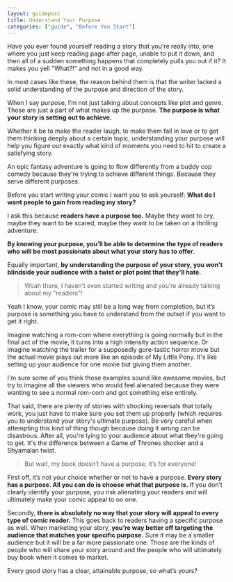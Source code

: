 ```yaml
---
layout: guidepost
title: Understand Your Purpose
categories: ["guide", "Before You Start"]
---
```


Have you ever found yourself reading a story that you're really into, one where you just keep reading page after page, unable to put it down, and then all of a sudden something happens that completely pulls you out if it? It makes you yell "What?!" and not in a good way.

In most cases like these, the reason behind them is that the writer lacked a solid understanding of the purpose and direction of the story.

When I say purpose, I’m not just talking about concepts like plot and genre. Those are just a part of what makes up the purpose. **The purpose is what your story is setting out to achieve.**

Whether it be to make the reader laugh, to make them fall in love or to get them thinking deeply about a certain topic, understanding your purpose will help you figure out exactly what kind of moments you need to hit to create a satisfying story.

An epic fantasy adventure is going to flow differently from a buddy cop comedy because they're trying to achieve different things. Because they serve different purposes.

Before you start writing your comic I want you to ask yourself: **What do I want people to gain from reading my story?**

I ask this because **readers have a purpose too.** Maybe they want to cry, maybe they want to be scared, maybe they want to be taken on a thrilling adventure.

**By knowing your purpose, you’ll be able to determine the type of readers who will be most passionate about what your story has to offer**.

Equally important, **by understanding the purpose of your story, you won't blindside your audience with a twist or plot point that they'll hate.**

> Woah there, I haven’t even started writing and you’re already talking about my "readers"!

Yeah I know, your comic may still be a long way from completion, but it’s purpose is something you have to understand from the outset if you want to get it right.

Imagine watching a rom-com where everything is going normally but in the final act of the movie, it turns into a high intensity action sequence. Or imagine watching the trailer for a supposedly gore-tastic horror movie but the actual movie plays out more like an episode of My Little Pony. It's like setting up your audience for one movie but giving them another.

I'm sure some of you think those examples sound like awesome movies, but try to imagine all the viewers who would feel alienated because they were wanting to see a normal rom-com and got something else entirely.

That said, there are plenty of stories with shocking reversals that totally work, you just have to make sure you set them up properly (which requires you to understand your story's ultimate purpose). Be very careful when attempting this kind of thing though because doing it wrong can be disastrous. After all, you're lying to your audience about what they're going to get. It's the difference between a Game of Thrones shocker and a Shyamalan twist.

> But wait, my book doesn’t have a purpose, it’s for everyone!

First off, it’s not your choice whether or not to have a purpose. **Every story has a purpose. All you can do is choose what that purpose is.** If you don’t clearly identify your purpose, you risk alienating your readers and will ultimately make your comic appeal to no one.

Secondly, **there is absolutely no way that your story will appeal to every type of comic reader.** This goes back to readers having a specific purpose as well. When marketing your story, **you’re way better off targeting the audience that matches your specific purpose.** Sure it may be a smaller audience but it will be a far more passionate one. Those are the kinds of people who will share your story around and the people who will ultimately buy book when it comes to market.

Every good story has a clear, attainable purpose, so what’s yours?